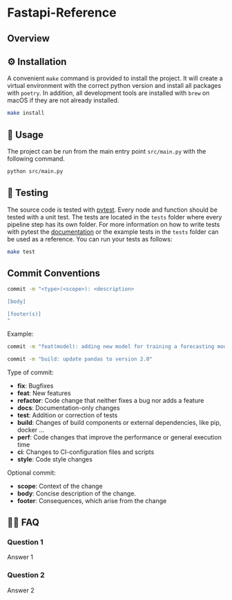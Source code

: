 # Fastapi-Reference



## Overview

## ⚙️ Installation

A convenient `make` command is provided to install the project.
It will create a virtual environment with the correct python version and install all packages with `poetry`.
In addition, all development tools are installed with `brew` on macOS if they are not already installed.

```bash
make install
```

## 🚧 Usage

The project can be run from the main entry point `src/main.py` with the following command.

```bash
python src/main.py
```

## 🧪 Testing

The source code is tested with [pytest](https://docs.pytest.org/en/stable/).
Every node and function should be tested with a unit test.
The tests are located in the `tests` folder where every pipeline step has its own folder.
For more information on how to write tests with pytest the [documentation](https://docs.pytest.org/en/stable/) or the example tests in the `tests` folder can be used as a reference.
You can run your tests as follows:

```bash
make test
```

## Commit Conventions

```bash
commit -m "<type>(<scope>): <description>

[body]

[footer(s)]
"
```

Example:

```bash
commit -m "feat(model): adding new model for training a forecasting model"
```

```bash
commit -m "build: update pandas to version 2.0"
```

Type of commit:
- **fix**: Bugfixes
- **feat**: New features
- **refactor**: Code change that neither fixes a bug nor adds a feature
- **docs**: Documentation-only changes
- **test**: Addition or correction of tests
- **build**: Changes of build components or external dependencies, like pip, docker ...
- **perf**: Code changes that improve the performance or general execution time
- **ci**: Changes to CI-configuration files and scripts
- **style**: Code style changes

Optional commit:
- **scope**: Context of the change
- **body**: Concise description of the change.
- **footer**: Consequences, which arise from the change

## 🕵️‍♀️ FAQ

### Question 1

Answer 1

### Question 2

Answer 2
